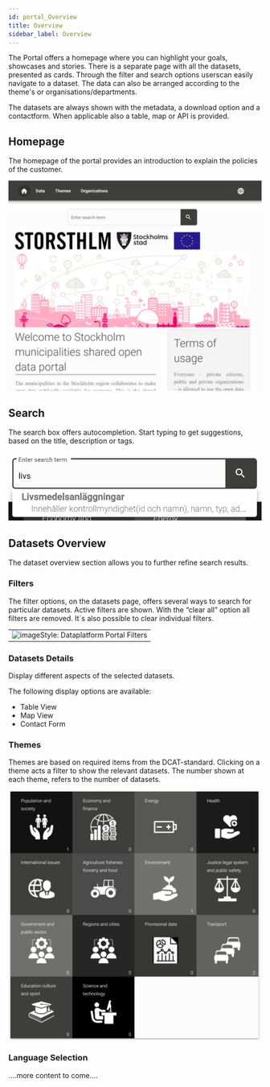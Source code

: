 ```yaml
---
id: portal_Overview
title: Overview
sidebar_label: Overview
---
```

The Portal offers a homepage where you can highlight your goals, showcases and stories. There is a separate page with all the datasets, presented as cards. Through the filter and search options userscan easily navigate to a dataset. The data can also be arranged according to the theme's or organisations/departments.

The datasets are always shown with the metadata, a download option and a contactform. When applicable also a table, map or API is provided.


## Homepage
The homepage of the portal provides an introduction to explain the policies of the customer.

![imageStyle: Dataplatform Portal](assets/Dataplatform/PortalOverview/dataplatform_PORTAL_PortalHome.png)

## Search
The search box offers autocompletion. Start typing to get suggestions, based on the title, description or tags.

![imageStyle: Dataplatform Portal Searchbar](assets/Dataplatform/PortalOverview/dataplatform_PORTAL_Search.png)

## Datasets Overview
The dataset overview section allows you to further refine search results.

### Filters
The filter options, on the datasets page, offers several ways to search for particular datasets. Active filters are shown. With the “clear all” option all filters are removed. It´s also possible to clear individual filters.

<table class="table-imageStyles">
    <tbody>
        <tr>
            <td>
                <img src="../assets/Dataplatform/PortalOverview/dataplatform_PORTAL_FilterView1.png" alt="imageStyle: Dataplatform Portal Filters" />
            </td>
        </tr>
    </tbody>
</table>

### Datasets Details
Display different aspects of the selected datasets.

The following display options are available:
* Table View
* Map View
* Contact Form

### Themes
Themes are based on required items from the DCAT-standard. Clicking on a theme acts a filter to show the relevant datasets. The number shown at each theme, refers to the number of datasets. 

![imageStyle: Dataplatform Portal Themes](assets/Dataplatform/PortalOverview/dataplatform_PORTAL_Themes.png)

### Language Selection
....more content to come....
